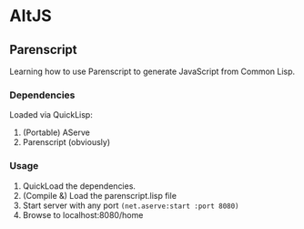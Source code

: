 # AltJS

## Parenscript

Learning how to use Parenscript to generate JavaScript from Common Lisp.

### Dependencies

Loaded via QuickLisp:

1. (Portable) AServe
2. Parenscript (obviously)

### Usage

1. QuickLoad the dependencies.
2. (Compile &) Load the parenscript.lisp file
3. Start server with any port ```(net.aserve:start :port 8080)```
4. Browse to localhost:8080/home
